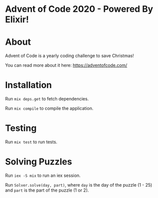 # Advent of Code 2020 - Powered By Elixir!

# About

Advent of Code is a yearly coding challenge to save Christmas!

You can read more about it here: https://adventofcode.com/

# Installation
Run `mix deps.get` to fetch dependencies.

Run `mix compile` to compile the application.

# Testing
Run `mix test` to run tests.

# Solving Puzzles
Run `iex -S mix` to run an iex session.

Run `Solver.solve(day, part)`, where `day` is the day of the puzzle (1 - 25) and `part` is the part of the puzzle (1 or 2).
